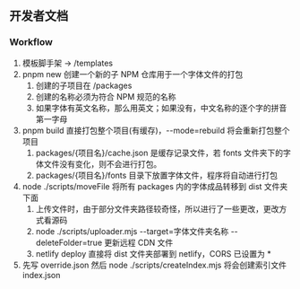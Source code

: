 ## 开发者文档

### Workflow

1. 模板脚手架 -> /templates
2. pnpm new 创建一个新的子 NPM 仓库用于一个字体文件的打包
    1. 创建的子项目在 /packages
    2. 创建的名称必须为符合 NPM 规范的名称
    3. 如果字体有英文名称，那么用英文；如果没有，中文名称的逐个字的拼音第一字母
3. pnpm build 直接打包整个项目(有缓存)，--mode=rebuild 将会重新打包整个项目
    1. packages/{项目名}/cache.json 是缓存记录文件，若 fonts 文件夹下的字体文件没有变化，则不会进行打包。
    2. packages/{项目名}/fonts 目录下放置字体文件，程序将自动进行打包
4. node ./scripts/moveFile 将所有 packages 内的字体成品转移到 dist 文件夹下面
    1. 上传文件时，由于部分文件夹路径较奇怪，所以进行了一些更改，更改方式看源码
    2. node ./scripts/uploader.mjs --target=字体文件夹名称 --deleteFolder=true 更新远程 CDN 文件
    3. netlify deploy 直接将 dist 文件夹部署到 netlify，CORS 已设置为 \*
5. 先写 override.json 然后 node ./scripts/createIndex.mjs 将会创建索引文件 index.json
